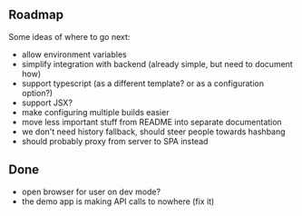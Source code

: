 ## Roadmap

Some ideas of where to go next:
* allow environment variables
* simplify integration with backend (already simple, but need to document how)
* support typescript (as a different template? or as a configuration option?)
* support JSX?
* make configuring multiple builds easier
* move less important stuff from README into separate documentation
* we don't need history fallback, should steer people towards hashbang
* should probably proxy from server to SPA instead

## Done
* open browser for user on dev mode?
* the demo app is making API calls to nowhere (fix it)